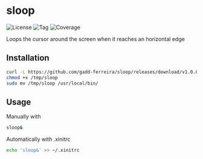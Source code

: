 # sloop

![License](https://img.shields.io/github/license/gadd-ferreira/sloop.svg?style=for-the-badge) ![Tag](https://img.shields.io/github/tag/gadd-ferreira/sloop.svg?style=for-the-badge) ![Coverage](https://img.shields.io/badge/coverage-35.7%25-yellow.svg?style=for-the-badge)

Loops the cursor around the screen when it reaches an horizontal edge


## Installation
```bash
curl -L https://github.com/gadd-ferreira/sloop/releases/download/v1.0.0/sloop-v1.0.0 -o /tmp/sloop
chmod +x /tmp/sloop
sudo mv /tmp/sloop /usr/local/bin/
```


## Usage



Manually with



```bash
sloop&
```



Automatically with .xinitrc
```bash
echo 'sloop&' >> ~/.xinitrc
```

